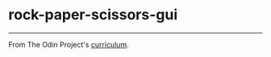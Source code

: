 # rock-paper-scissors-gui



---

From The Odin Project's [curriculum](https://www.theodinproject.com/courses/web-development-101/lessons/rock-paper-scissors).
